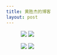```yaml
---
title: 黄胜杰的博客
layout: post
---
```


<figure class="half">
    <a href="{{ site.res_url }}/image/0034.jpg"><img src="{{ site.res_url }}/image/0034.jpg"></a>
    <a href="{{ site.res_url }}/image/0035.jpg"><img src="{{ site.res_url }}/image/0035.jpg"></a>
</figure>

<figure class="half">
    <a href="{{ site.res_url }}/image/0036.jpg"><img src="{{ site.res_url }}/image/0036.jpg"></a>
    <a href="{{ site.res_url }}/image/0037.jpg"><img src="{{ site.res_url }}/image/0037.jpg"></a>
</figure>

